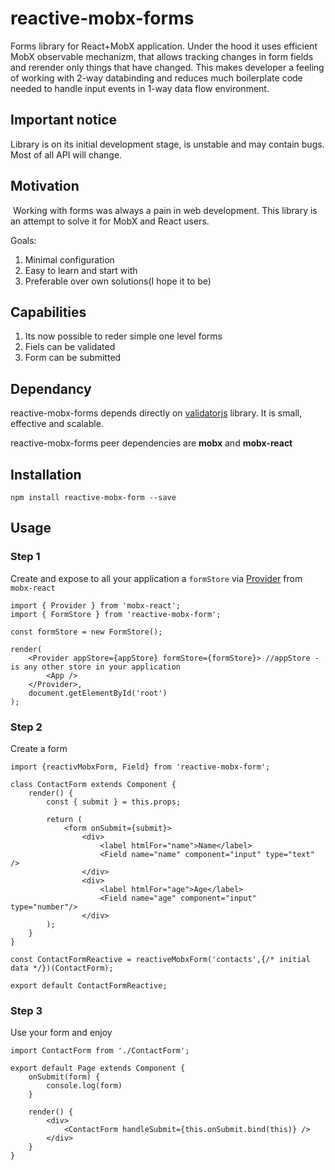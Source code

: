 # reactive-mobx-forms
Forms library for React+MobX application. Under the hood it uses efficient MobX observable mechanizm, that allows tracking changes in form fields and rerender only things that have changed. This makes developer a feeling of working with 2-way databinding and reduces much boilerplate code needed to handle input events in 1-way data flow environment. 

## Important notice
Library is on its initial development stage, is unstable and may contain bugs. Most of all API will change.

## Motivation
 Working with forms was always a pain in web development. This library is an attempt to solve it for MobX and React users.
 
 Goals:
 1. Minimal configuration
 2. Easy to learn and start with
 3. Preferable over own solutions(I hope it to be)

 ## Capabilities
 1. Its now possible to reder simple one level forms
 2. Fiels can be validated
 3. Form can be submitted
 
 ## Dependancy
 reactive-mobx-forms depends directly on [validatorjs](https://github.com/skaterdav85/validatorjs) library. It is small, effective and scalable. 
 
 reactive-mobx-forms peer dependencies are **mobx** and **mobx-react**
 
 ## Installation
 
 ```
 npm install reactive-mobx-form --save
 ```
 
## Usage

### Step 1
Create and expose to all your application a `formStore` via [Provider](https://github.com/mobxjs/mobx-react#provider-and-inject) from `mobx-react`

```
import { Provider } from 'mobx-react';
import { FormStore } from 'reactive-mobx-form';

const formStore = new FormStore();

render(
    <Provider appStore={appStore} formStore={formStore}> //appStore - is any other store in your application
        <App />
    </Provider>,
    document.getElementById('root')
);
```

### Step 2
Create a form

```
import {reactivMobxForm, Field} from 'reactive-mobx-form';

class ContactForm extends Component {
    render() {
        const { submit } = this.props;
        
        return (
            <form onSubmit={submit}>
                <div>
                    <label htmlFor="name">Name</label>
                    <Field name="name" component="input" type="text" />
                </div>
                <div>
                    <label htmlFor="age">Age</label>
                    <Field name="age" component="input" type="number"/>
                </div>
        );
    }
}

const ContactFormReactive = reactiveMobxForm('contacts',{/* initial data */})(ContactForm);

export default ContactFormReactive;
```

### Step 3
Use your form and enjoy

```
import ContactForm from './ContactForm';

export default Page extends Component {
    onSubmit(form) {
        console.log(form)
    }
    
    render() {
        <div>
            <ContactForm handleSubmit={this.onSubmit.bind(this)} />
        </div>
    }
}
```
